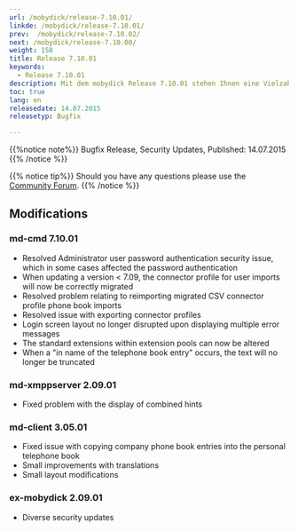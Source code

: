 ```yaml
---
url: /mobydick/release-7.10.01/
linkde: /mobydick/release-7.10.01/
prev:  /mobydick/release-7.10.02/
next: /mobydick/release-7.10.00/
weight: 158
title: Release 7.10.01
keywords: 
  - Release 7.10.01
description: Mit dem mobydick Release 7.10.01 stehen Ihnen eine Vielzahl an neuen Funtionen zur Verfügung.
toc: true
lang: en
releasedate: 14.07.2015 
releasetyp: Bugfix

---
```


{{%notice note%}}
Bugfix Release, Security Updates, Published: 14.07.2015 
{{% /notice %}}

{{% notice tip%}}
Should you have any questions please use the [Community Forum](http://community.pascom.net/forum.php?langid=6 "Visit our Forum").
{{% /notice %}}

## Modifications

### md-cmd 7.10.01

* Resolved Administrator user password authentication security issue, which in some cases affected the password authentication
* When updating a version < 7.09, the connector profile for user imports will now be correctly migrated
* Resolved problem relating to reimporting migrated CSV connector profile phone book imports
* Resolved issue with exporting connector profiles 
* Login screen layout no longer disrupted upon displaying multiple error messages
* The standard extensions within extension pools can now be altered
* When a "in name of the telephone book entry" occurs, the text will no longer be truncated


### md-xmppserver 2.09.01

*  Fixed problem with the display of combined hints

### md-client 3.05.01

* Fixed issue with copying company phone book entries into the personal telephone book
*  Small improvements with translations
*  Small layout modifications

### ex-mobydick 2.09.01

*   Diverse security updates